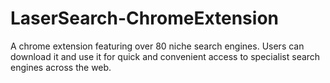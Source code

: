 # LaserSearch-ChromeExtension

A chrome extension featuring over 80 niche search engines. Users can download it and use it for quick and convenient access to specialist search engines across the web.
